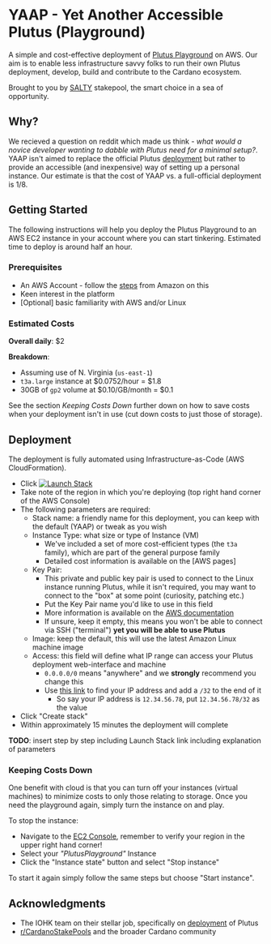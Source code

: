 # YAAP - Yet Another Accessible Plutus (Playground)

A simple and cost-effective deployment of [Plutus Playground](https://playground.plutus.iohkdev.io/) on AWS. Our aim is to enable less infrastructure savvy folks to run their own Plutus deployment, develop, build and contribute to the Cardano ecosystem.

Brought to you by [SALTY](https://saltypool.net/) stakepool, the smart choice in a sea of opportunity.


## Why?

We recieved a question on reddit which made us think - _what would a novice developer wanting to dabble with Plutus need for a minimal setup?_. YAAP isn't aimed to replace the official Plutus [deployment](https://github.com/input-output-hk/plutus/tree/master/deployment) but rather to provide an accessible (and inexpensive) way of setting up a personal instance. Our estimate is that the cost of YAAP vs. a full-official deployment is 1/8.


## Getting Started

The following instructions will help you deploy the Plutus Playground to an AWS EC2 instance in your account where you can start tinkering. Estimated time to deploy is around half an hour.


### Prerequisites

- An AWS Account - follow the [steps](https://aws.amazon.com/premiumsupport/knowledge-center/create-and-activate-aws-account/) from Amazon on this
- Keen interest in the platform
- [Optional] basic familiarity with AWS and/or Linux

### Estimated Costs

**Overall daily**: $2 

**Breakdown**:
- Assuming use of N. Virginia (`us-east-1`)
- `t3a.large` instance at $0.0752/hour = $1.8
- 30GB of `gp2` volume at $0.10/GB/month = $0.1

See the section _Keeping Costs Down_ further down on how to save costs when your deployment isn't in use (cut down costs to just those of storage).


## Deployment

The deployment is fully automated using Infrastructure-as-Code (AWS CloudFormation).

- Click
[![Launch Stack](https://s3.amazonaws.com/cloudformation-examples/cloudformation-launch-stack.png "Launch Stack")](https://console.aws.amazon.com/cloudformation/home?#/stacks/create/review?templateURL=https://saltypool.s3-eu-west-1.amazonaws.com/yaap.template&stackName=YAAP)
- Take note of the region in which you're deploying (top right hand corner of the AWS Console)
- The following parameters are required:
  - Stack name: a friendly name for this deployment, you can keep with the default (YAAP) or tweak as you wish
  - Instance Type: what size or type of Instance (VM)
    - We've included a set of more cost-efficient types (the `t3a` family), which are part of the general purpose family
    - Detailed cost information is available on the [AWS pages]
  - Key Pair:
    - This private and public key pair is used to connect to the Linux instance running Plutus, while it isn't required, you may want to connect to the "box" at some point (curiosity, patching etc.)
    - Put the Key Pair name you'd like to use in this field
    - More information is available on the [AWS documentation](https://docs.aws.amazon.com/AWSEC2/latest/UserGuide/ec2-key-pairs.html)
    - If unsure, keep it empty, this means you won't be able to connect via SSH ("terminal") **yet you will be able to use Plutus**
  - Image: keep the default, this will use the latest Amazon Linux machine image
  - Access: this field will define what IP range can access your Plutus deployment web-interface and machine
    - `0.0.0.0/0` means "anywhere" and we **strongly** recommend you change this
    - Use [this link](http://checkip.amazonaws.com/) to find your IP address and add a `/32` to the end of it
      - So say your IP address is `12.34.56.78`, put `12.34.56.78/32` as the value
- Click "Create stack"
- Within approximately 15 minutes the deployment will complete


**TODO**: insert step by step including Launch Stack link including explanation of parameters


### Keeping Costs Down

One benefit with cloud is that you can turn off your instances (virtual machines) to minimize costs to only those relating to storage. Once you need the playground again, simply turn the instance on and play.

To stop the instance:
- Navigate to the [EC2 Console](https://console.aws.amazon.com/ec2/home), remember to verify your region in the upper right hand corner!
- Select your _"PlutusPlayground"_ Instance
- Click the "Instance state" button and select "Stop instance"

To start it again simply follow the same steps but choose "Start instance".


## Acknowledgments

- The IOHK team on their stellar job, specifically on [deployment](https://github.com/input-output-hk/plutus/tree/master/deployment) of Plutus
- [r/CardanoStakePools](https://www.reddit.com/r/CardanoStakePools/) and the broader Cardano community
